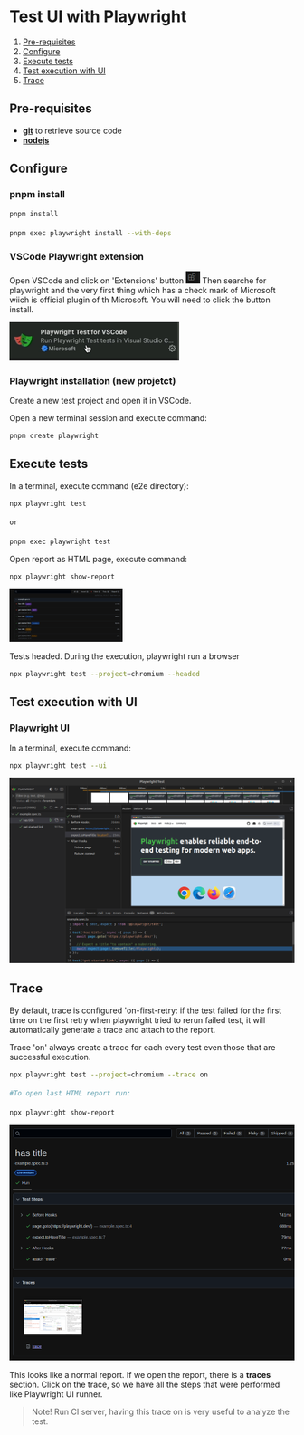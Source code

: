 # Test UI with Playwright

1. [Pre-requisites](#pre-requisites)
2. [Configure](#configure)
3. [Execute tests](#execute-tests)
4. [Test execution with UI](#test-execution-with-ui)
5. [Trace](#trace)

## Pre-requisites
- **[git](https://git-scm.com/book/en/v2/Getting-Started-Installing-Git)** to retrieve source code
- **[nodejs](https://nodejs.org/en)** 

## Configure

### pnpm install

```sh
pnpm install

pnpm exec playwright install --with-deps
```

### VSCode Playwright extension
Open VSCode and click on 'Extensions' button
<img src="assets/vscode-extensions.png" alt="VSCode extensions" width="25"/>
Then searche for playwright and the very first thing which has a check mark of Microsoft wiich is official plugin of th Microsoft. You will need to click the button install.

<img src="assets/playwright-extension.png" alt="VSCode extensions" width="300"/>


### Playwright installation (new projetct)
Create a new test project and open it in VSCode.

Open a new terminal session and execute command:

```sh
pnpm create playwright
```

## Execute tests
In a terminal, execute command (e2e directory):
```sh
npx playwright test

or

pnpm exec playwright test
```

Open report as HTML page, execute command:
```sh
npx playwright show-report
```
<img src="assets/report.png" alt="Report" width="200"/>

Tests headed. During the execution, playwright run a browser
```sh
npx playwright test --project=chromium --headed
```

## Test execution with UI

### Playwright UI

In a terminal, execute command:
```sh
npx playwright test --ui
```
<img src="assets/ui.png" alt="Report" width="800"/>

## Trace

By default, trace is configured 'on-first-retry: if the test failed for the first time on the first retry when playwright tried to rerun failed test, it will automatically generate a trace and attach to the report.

Trace 'on' always create a trace for each every test even those that are successful execution.

```sh
npx playwright test --project=chromium --trace on

#To open last HTML report run:

npx playwright show-report
```

<img src="assets/ui-traces.png" alt="Report" width="600"/>

This looks like a normal report. If we open the report, there is a **traces** section.
Click on the trace, so we have all the steps that were performed like Playwright UI runner.

> Note!
> Run CI server, having this trace on is very useful to analyze the test.
